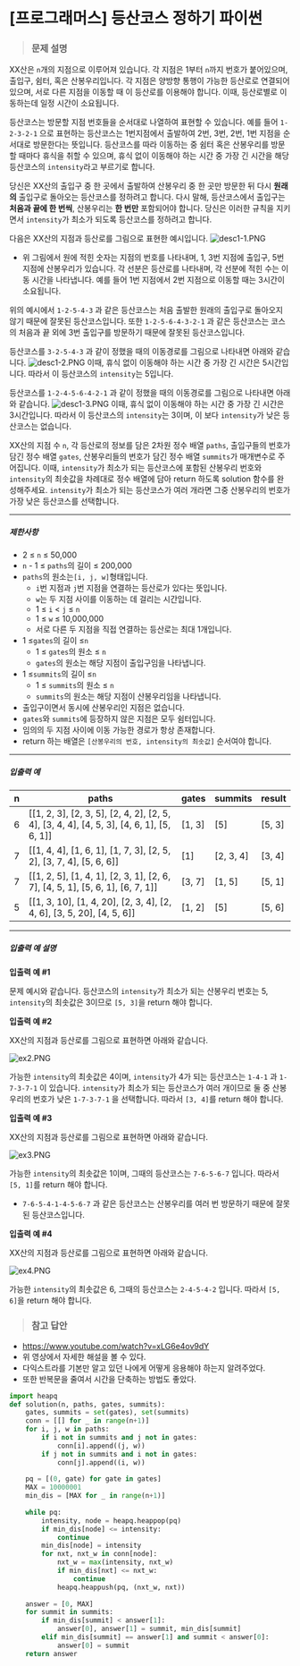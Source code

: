 # [프로그래머스] 등산코스 정하기 파이썬

> ### 문제 설명

XX산은 `n`개의 지점으로 이루어져 있습니다. 각 지점은 1부터 `n`까지 번호가 붙어있으며, 출입구, 쉼터, 혹은 산봉우리입니다. 각 지점은 양방향 통행이 가능한 등산로로 연결되어 있으며, 서로 다른 지점을 이동할 때 이 등산로를 이용해야 합니다. 이때, 등산로별로 이동하는데 일정 시간이 소요됩니다.

등산코스는 방문할 지점 번호들을 순서대로 나열하여 표현할 수 있습니다.
예를 들어 `1-2-3-2-1` 으로 표현하는 등산코스는 1번지점에서 출발하여 2번, 3번, 2번, 1번 지점을 순서대로 방문한다는 뜻입니다.
등산코스를 따라 이동하는 중 쉼터 혹은 산봉우리를 방문할 때마다 휴식을 취할 수 있으며, 휴식 없이 이동해야 하는 시간 중 가장 긴 시간을 해당 등산코스의 `intensity`라고 부르기로 합니다.

당신은 XX산의 출입구 중 한 곳에서 출발하여 산봉우리 중 한 곳만 방문한 뒤 다시 **원래의** 출입구로 돌아오는 등산코스를 정하려고 합니다. 다시 말해, 등산코스에서 출입구는 **처음과 끝에 한 번씩**, 산봉우리는 **한 번만** 포함되어야 합니다.
당신은 이러한 규칙을 지키면서 `intensity`가 최소가 되도록 등산코스를 정하려고 합니다.

다음은 XX산의 지점과 등산로를 그림으로 표현한 예시입니다.
![desc1-1.PNG](https://grepp-programmers.s3.ap-northeast-2.amazonaws.com/files/production/d1764091-629a-414b-9f77-e2ff1b38c6e0/desc1-1.PNG)

- 위 그림에서 원에 적힌 숫자는 지점의 번호를 나타내며, 1, 3번 지점에 출입구, 5번 지점에 산봉우리가 있습니다. 각 선분은 등산로를 나타내며, 각 선분에 적힌 수는 이동 시간을 나타냅니다. 예를 들어 1번 지점에서 2번 지점으로 이동할 때는 3시간이 소요됩니다.

위의 예시에서 `1-2-5-4-3` 과 같은 등산코스는 처음 출발한 원래의 출입구로 돌아오지 않기 때문에 잘못된 등산코스입니다. 또한 `1-2-5-6-4-3-2-1` 과 같은 등산코스는 코스의 처음과 끝 외에 3번 출입구를 방문하기 때문에 잘못된 등산코스입니다.

등산코스를 `3-2-5-4-3` 과 같이 정했을 때의 이동경로를 그림으로 나타내면 아래와 같습니다.
![desc1-2.PNG](https://grepp-programmers.s3.ap-northeast-2.amazonaws.com/files/production/ae2b6ccd-290b-4074-aebe-028c13dc4cbe/desc1-2.PNG)
이때, 휴식 없이 이동해야 하는 시간 중 가장 긴 시간은 5시간입니다. 따라서 이 등산코스의 `intensity`는 5입니다.

등산코스를 `1-2-4-5-6-4-2-1` 과 같이 정했을 때의 이동경로를 그림으로 나타내면 아래와 같습니다.
![desc1-3.PNG](https://grepp-programmers.s3.ap-northeast-2.amazonaws.com/files/production/165bcca3-ee06-46b4-95f8-7c3cedd2cb42/desc1-3.PNG)
이때, 휴식 없이 이동해야 하는 시간 중 가장 긴 시간은 3시간입니다. 따라서 이 등산코스의 `intensity`는 3이며, 이 보다 `intensity`가 낮은 등산코스는 없습니다.

XX산의 지점 수 `n`, 각 등산로의 정보를 담은 2차원 정수 배열 `paths`, 출입구들의 번호가 담긴 정수 배열 `gates`, 산봉우리들의 번호가 담긴 정수 배열 `summits`가 매개변수로 주어집니다. 이때, `intensity`가 최소가 되는 등산코스에 포함된 산봉우리 번호와 `intensity`의 최솟값을 차례대로 정수 배열에 담아 return 하도록 solution 함수를 완성해주세요. `intensity`가 최소가 되는 등산코스가 여러 개라면 그중 산봉우리의 번호가 가장 낮은 등산코스를 선택합니다.

------

##### 제한사항

- 2 ≤ `n` ≤ 50,000
- `n` - 1 ≤ `paths`의 길이 ≤ 200,000
- `paths`의 원소는`[i, j, w]`형태입니다.
  - `i`번 지점과 `j`번 지점을 연결하는 등산로가 있다는 뜻입니다.
  - `w`는 두 지점 사이를 이동하는 데 걸리는 시간입니다.
  - 1 ≤ `i` < `j` ≤ `n`
  - 1 ≤ `w` ≤ 10,000,000
  - 서로 다른 두 지점을 직접 연결하는 등산로는 최대 1개입니다.
- 1 ≤`gates`의 길이 ≤`n`
  - 1 ≤ `gates`의 원소 ≤ `n`
  - `gates`의 원소는 해당 지점이 출입구임을 나타냅니다.
- 1 ≤`summits`의 길이 ≤`n`
  - 1 ≤ `summits`의 원소 ≤ `n`
  - `summits`의 원소는 해당 지점이 산봉우리임을 나타냅니다.
- 출입구이면서 동시에 산봉우리인 지점은 없습니다.
- `gates`와 `summits`에 등장하지 않은 지점은 모두 쉼터입니다.
- 임의의 두 지점 사이에 이동 가능한 경로가 항상 존재합니다.
- return 하는 배열은 `[산봉우리의 번호, intensity의 최솟값]` 순서여야 합니다.

------

##### 입출력 예

| n    | paths                                                        | gates  | summits   | result |
| ---- | ------------------------------------------------------------ | ------ | --------- | ------ |
| 6    | [[1, 2, 3], [2, 3, 5], [2, 4, 2], [2, 5, 4], [3, 4, 4], [4, 5, 3], [4, 6, 1], [5, 6, 1]] | [1, 3] | [5]       | [5, 3] |
| 7    | [[1, 4, 4], [1, 6, 1], [1, 7, 3], [2, 5, 2], [3, 7, 4], [5, 6, 6]] | [1]    | [2, 3, 4] | [3, 4] |
| 7    | [[1, 2, 5], [1, 4, 1], [2, 3, 1], [2, 6, 7], [4, 5, 1], [5, 6, 1], [6, 7, 1]] | [3, 7] | [1, 5]    | [5, 1] |
| 5    | [[1, 3, 10], [1, 4, 20], [2, 3, 4], [2, 4, 6], [3, 5, 20], [4, 5, 6]] | [1, 2] | [5]       | [5, 6] |

------

##### 입출력 예 설명

**입출력 예 #1**

문제 예시와 같습니다. 등산코스의 `intensity`가 최소가 되는 산봉우리 번호는 5, `intensity`의 최솟값은 3이므로 `[5, 3]`을 return 해야 합니다.

**입출력 예 #2**

XX산의 지점과 등산로를 그림으로 표현하면 아래와 같습니다.

![ex2.PNG](https://grepp-programmers.s3.ap-northeast-2.amazonaws.com/files/production/b978b0f5-7e8b-4dbe-aeb0-a6c21a3431e4/ex2.PNG)

가능한 `intensity`의 최솟값은 4이며, `intensity`가 4가 되는 등산코스는 `1-4-1` 과 `1-7-3-7-1` 이 있습니다. `intensity`가 최소가 되는 등산코스가 여러 개이므로 둘 중 산봉우리의 번호가 낮은 `1-7-3-7-1` 을 선택합니다. 따라서 `[3, 4]`를 return 해야 합니다.

**입출력 예 #3**

XX산의 지점과 등산로를 그림으로 표현하면 아래와 같습니다.

![ex3.PNG](https://grepp-programmers.s3.ap-northeast-2.amazonaws.com/files/production/53399b93-368c-42bd-ad68-1230f59479c8/ex3.PNG)

가능한 `intensity`의 최솟값은 1이며, 그때의 등산코스는 `7-6-5-6-7` 입니다. 따라서 `[5, 1]`를 return 해야 합니다.

- `7-6-5-4-1-4-5-6-7` 과 같은 등산코스는 산봉우리를 여러 번 방문하기 때문에 잘못된 등산코스입니다.

**입출력 예 #4**

XX산의 지점과 등산로를 그림으로 표현하면 아래와 같습니다.

![ex4.PNG](https://grepp-programmers.s3.ap-northeast-2.amazonaws.com/files/production/0abfa9ed-7b1a-4619-a23d-1becf94d1bc3/ex4.PNG)

가능한 `intensity`의 최솟값은 6, 그때의 등산코스는 `2-4-5-4-2` 입니다. 따라서 `[5, 6]`을 return 해야 합니다.

> ### 참고 답안

- https://www.youtube.com/watch?v=xLG6e4ov9dY
- 위 영상에서 자세한 해설을 볼 수 있다.
- 다익스트라를 기본만 알고 있던 나에게 어떻게 응용해야 하는지 알려주었다.
- 또한 반복문을 줄여서 시간을 단축하는 방법도 좋았다.

```python
import heapq
def solution(n, paths, gates, summits):
    gates, summits = set(gates), set(summits)
    conn = [[] for _ in range(n+1)]
    for i, j, w in paths:
        if i not in summits and j not in gates:
            conn[i].append((j, w))
        if j not in summits and i not in gates:
            conn[j].append((i, w))
    
    pq = [(0, gate) for gate in gates]
    MAX = 10000001
    min_dis = [MAX for _ in range(n+1)]
    
    while pq:
        intensity, node = heapq.heappop(pq)
        if min_dis[node] <= intensity:
            continue
        min_dis[node] = intensity
        for nxt, nxt_w in conn[node]:
            nxt_w = max(intensity, nxt_w)
            if min_dis[nxt] <= nxt_w:
                continue
            heapq.heappush(pq, (nxt_w, nxt))
            
    answer = [0, MAX]
    for summit in summits:
        if min_dis[summit] < answer[1]:
            answer[0], answer[1] = summit, min_dis[summit]
        elif min_dis[summit] == answer[1] and summit < answer[0]:
            answer[0] = summit
    return answer
```

